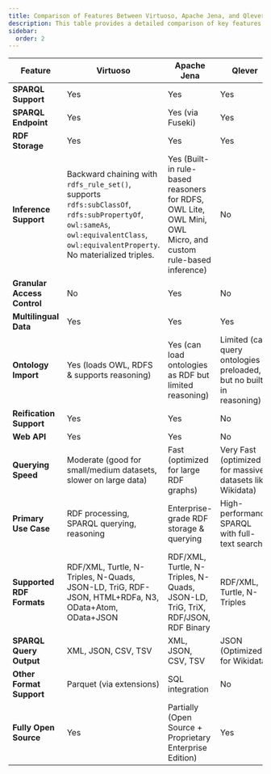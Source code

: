 ```yaml
---
title: Comparison of Features Between Virtuoso, Apache Jena, and Qlever
description: This table provides a detailed comparison of key features between three popular SPARQL engines- Virtuoso, Apache Jena, and Qlever. Each of these engines offers unique functionalities for RDF processing, querying, and data management. This comparison can help in choosing the right tool based on the project needs.
sidebar:
  order: 2
---
```


| Feature                     | Virtuoso                                                                                                                                                                            | Apache Jena                                                                                                  | Qlever                                                                 |
| --------------------------- | ----------------------------------------------------------------------------------------------------------------------------------------------------------------------------------- | ------------------------------------------------------------------------------------------------------------ | ---------------------------------------------------------------------- |
| **SPARQL Support**          | Yes                                                                                                                                                                                 | Yes                                                                                                          | Yes                                                                    |
| **SPARQL Endpoint**         | Yes                                                                                                                                                                                 | Yes (via Fuseki)                                                                                             | Yes                                                                    |
| **RDF Storage**             | Yes                                                                                                                                                                                 | Yes                                                                                                          | Yes                                                                    |
| **Inference Support**       | Backward chaining with `rdfs_rule_set()`, supports `rdfs:subClassOf`, `rdfs:subPropertyOf`, `owl:sameAs`, `owl:equivalentClass`, `owl:equivalentProperty`. No materialized triples. | Yes (Built-in rule-based reasoners for RDFS, OWL Lite, OWL Mini, OWL Micro, and custom rule-based inference) | No                                                                     |
| **Granular Access Control** | No                                                                                                                                                                                  | Yes                                                                                                          | No                                                                     |
| **Multilingual Data**       | Yes                                                                                                                                                                                 | Yes                                                                                                          | Yes                                                                    |
| **Ontology Import**         | Yes (loads OWL, RDFS & supports reasoning)                                                                                                                                          | Yes (can load ontologies as RDF but limited reasoning)                                                       | Limited (can query ontologies if preloaded, but no built-in reasoning) |
| **Reification Support**     | Yes                                                                                                                                                                                 | Yes                                                                                                          | No                                                                     |
| **Web API**                 | Yes                                                                                                                                                                                 | Yes                                                                                                          | No                                                                     |
| **Querying Speed**          | Moderate (good for small/medium datasets, slower on large data)                                                                                                                     | Fast (optimized for large RDF graphs)                                                                        | Very Fast (optimized for massive datasets like Wikidata)               |
| **Primary Use Case**        | RDF processing, SPARQL querying, reasoning                                                                                                                                          | Enterprise-grade RDF storage & querying                                                                      | High-performance SPARQL with full-text search                          |
| **Supported RDF Formats**   | RDF/XML, Turtle, N-Triples, N-Quads, JSON-LD, TriG, RDF-JSON, HTML+RDFa, N3, OData+Atom, OData+JSON                                                                                 | RDF/XML, Turtle, N-Triples, N-Quads, JSON-LD, TriG, TriX, RDF/JSON, RDF Binary                               | RDF/XML, Turtle, N-Triples                                             |
| **SPARQL Query Output**     | XML, JSON, CSV, TSV                                                                                                                                                                 | XML, JSON, CSV, TSV                                                                                          | JSON (Optimized for Wikidata)                                          |
| **Other Format Support**    | Parquet (via extensions)                                                                                                                                                            | SQL integration                                                                                              | No                                                                     |
| **Fully Open Source**       | Yes                                                                                                                                                                                 | Partially (Open Source + Proprietary Enterprise Edition)                                                     | Yes                                                                    |
